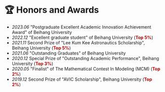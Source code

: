 # 🏆 Honors and Awards
- *2023.06* "Postgraduate Excellent Academic Innovation Achievement Award" of Beihang University
- *2022.12* "Excellent graduate student" of Beihang University (**<font color="#C00000">Top 5%</font>**)
- *2021.11* Second Prize of "Lee Kum Kee Astronautics Scholarship", Beihang University (**<font color="#C00000">Top 5%</font>**)
- *2021.06* "Outstanding Graduates" of Beihang University
- *2020.12* Special Prize of "Outstanding Academic Performance", Beihang University (**<font color="#C00000">Top 3%</font>**)
- *2020.05* "Finalist" of The Mathematical Contest In Modeling (MCM) (**<font color="#C00000">Top 2%</font>**)
- *2019.12* Second Prize of "AVIC Scholarship", Beihang University (**<font color="#C00000">Top 2%</font>**)
